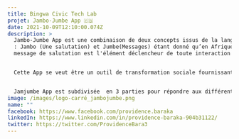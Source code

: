 ```yaml
---
title: Bingwa Civic Tech Lab
projet: Jambo-Jumbe App 🇨🇩
date: 2021-10-09T12:10:00.074Z
description: >
  Jambo-Jumbe App est une combinaison de deux concepts issus de la lange Swahili
  : Jambo (Une salutation) et Jumbe(Messages) étant donné qu’en Afrique, un
  message de salutation est l'élément déclencheur de toute interaction sociale.


  Cette App se veut être un outil de transformation sociale fournissant des informations favorisant la participation des communautés locales aux questions relatives à la gouvernance dans l’Est de la République Démocratique du Congo (RDC).


  Jamjumbe App est subdivisée  en 3 parties pour répondre aux différentes exigences fonctionnelles, ainsi qu’au besoin des communauté tout en ayant en tête les différents défis auxquels l'Afrique fait face en termes de taux de pénétration d'internet. 
image: /images/logo-carré_jambojumbe.png
name: ""
facebook: https://www.facebook.com/providence.baraka
linkedIn: https://www.linkedin.com/in/providence-baraka-904b31122/
twitter: https://twitter.com/ProvidenceBara3
---
```

